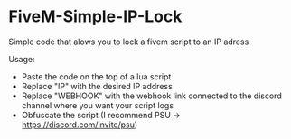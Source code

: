 # FiveM-Simple-IP-Lock

Simple code that alows you to lock a fivem script to an IP adress

Usage:
- Paste the code on the top of a lua script
- Replace "IP" with the desired IP address
- Replace "WEBHOOK" with the webhook link connected to the discord channel where you want your script logs
- Obfuscate the script (I recommend PSU -> https://discord.com/invite/psu)
